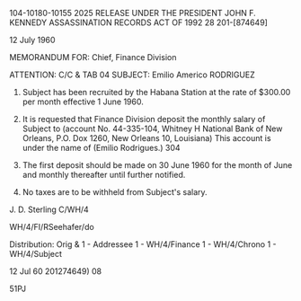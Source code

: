 104-10180-10155 2025 RELEASE UNDER THE PRESIDENT JOHN F. KENNEDY ASSASSINATION RECORDS ACT OF 1992
28
201-[874649]

12 July 1960

MEMORANDUM FOR: Chief, Finance Division

ATTENTION: C/C & TAB
04
SUBJECT: Emilio Americo RODRIGUEZ

1. Subject has been recruited by the Habana Station
at the rate of $300.00 per month effective 1 June 1960.

2. It is requested that Finance Division deposit the
monthly salary of Subject to (account No. 44-335-104, Whitney H
National Bank of New Orleans, P.O. Dox 1260, New Orleans 10,
Louisiana) This account is under the name of (Emilio Rodrigues.) 304

3. The first deposit should be made on 30 June 1960 for
the month of June and monthly thereafter until further notified.

4. No taxes are to be withheld from Subject's salary.

J. D. Sterling
C/WH/4

WH/4/FI/RSeehafer/do

Distribution:
Orig & 1 - Addressee
1 - WH/4/Finance
1 - WH/4/Chrono
1 - WH/4/Subject

12 Jul 60
201274649)
08

51PJ
